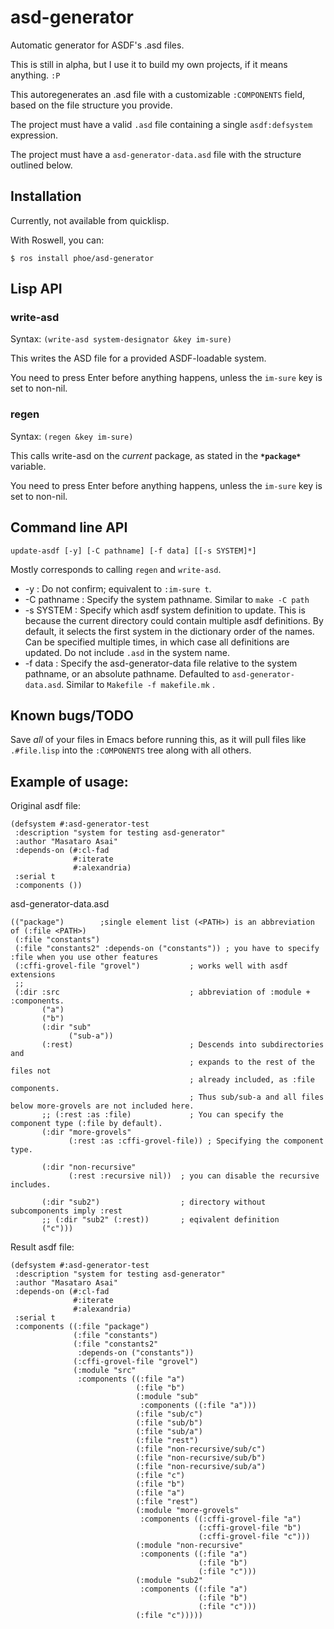 # asd-generator
Automatic generator for ASDF's .asd files.

This is still in alpha, but I use it to build my own projects, if it means anything. `:P`


This autoregenerates an .asd file with a customizable `:COMPONENTS` field, based on the file structure you provide.

The project must have a valid `.asd` file containing a single `asdf:defsystem` expression.

The project must have a `asd-generator-data.asd` file with the structure outlined below.


## Installation

Currently, not available from quicklisp.

With Roswell, you can:

    $ ros install phoe/asd-generator

## Lisp API
### write-asd
Syntax: `(write-asd system-designator &key im-sure)`

This writes the ASD file for a provided ASDF-loadable system.

You need to press Enter before anything happens, unless the `im-sure` key is set to non-nil.

### regen
Syntax: `(regen &key im-sure)`

This calls write-asd on the *current* package, as stated in the **`*package*`** variable.

You need to press Enter before anything happens, unless the `im-sure` key is set to non-nil.

## Command line API

    update-asdf [-y] [-C pathname] [-f data] [[-s SYSTEM]*]

Mostly corresponds to calling `regen` and `write-asd`.

* -y : Do not confirm; equivalent to `:im-sure t`.
* -C pathname : Specify the system pathname. Similar to `make -C path`
* -s SYSTEM : Specify which asdf system definition to update.
              This is because the current directory could contain multiple asdf definitions.
              By default, it selects the first system in the dictionary order of the names.
              Can be specified multiple times, in which case all definitions are updated.
              Do not include `.asd` in the system name.
* -f data : Specify the asd-generator-data file relative to the system pathname,
              or an absolute pathname. Defaulted to `asd-generator-data.asd`.
              Similar to `Makefile -f makefile.mk` .

## Known bugs/TODO
Save *all* of your files in Emacs before running this, as it will pull files like `.#file.lisp` into the `:COMPONENTS` tree along with all others.

## Example of usage:

Original asdf file:

```
(defsystem #:asd-generator-test
 :description "system for testing asd-generator"
 :author "Masataro Asai"
 :depends-on (#:cl-fad
              #:iterate
              #:alexandria)
 :serial t
 :components ())
```

asd-generator-data.asd

```common-lisp
(("package")        ;single element list (<PATH>) is an abbreviation of (:file <PATH>)
 (:file "constants")
 (:file "constants2" :depends-on ("constants")) ; you have to specify :file when you use other features
 (:cffi-grovel-file "grovel")           ; works well with asdf extensions
 ;;
 (:dir :src                             ; abbreviation of :module + :components.
       ("a")
       ("b")
       (:dir "sub"
             ("sub-a"))
       (:rest)                          ; Descends into subdirectories and
                                        ; expands to the rest of the files not
                                        ; already included, as :file components.
                                        ; Thus sub/sub-a and all files below more-grovels are not included here.
       ;; (:rest :as :file)             ; You can specify the component type (:file by default).
       (:dir "more-grovels"
             (:rest :as :cffi-grovel-file)) ; Specifying the component type.
    
       (:dir "non-recursive"
             (:rest :recursive nil))  ; you can disable the recursive includes. 
         
       (:dir "sub2")                  ; directory without subcomponents imply :rest
       ;; (:dir "sub2" (:rest))       ; eqivalent definition
       ("c")))
```

Result asdf file:

``` common-lisp
(defsystem #:asd-generator-test
 :description "system for testing asd-generator"
 :author "Masataro Asai"
 :depends-on (#:cl-fad
              #:iterate
              #:alexandria)
 :serial t
 :components ((:file "package")
              (:file "constants")
              (:file "constants2"
               :depends-on ("constants"))
              (:cffi-grovel-file "grovel")
              (:module "src"
               :components ((:file "a")
                            (:file "b")
                            (:module "sub"
                             :components ((:file "a")))
                            (:file "sub/c")
                            (:file "sub/b")
                            (:file "sub/a")
                            (:file "rest")
                            (:file "non-recursive/sub/c")
                            (:file "non-recursive/sub/b")
                            (:file "non-recursive/sub/a")
                            (:file "c")
                            (:file "b")
                            (:file "a")
                            (:file "rest")
                            (:module "more-grovels"
                             :components ((:cffi-grovel-file "a")
                                          (:cffi-grovel-file "b")
                                          (:cffi-grovel-file "c")))
                            (:module "non-recursive"
                             :components ((:file "a")
                                          (:file "b")
                                          (:file "c")))
                            (:module "sub2"
                             :components ((:file "a")
                                          (:file "b")
                                          (:file "c")))
                            (:file "c")))))
```

